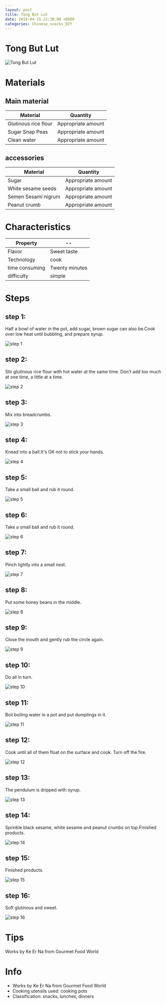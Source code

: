 ```yaml
---
layout: post
title: Tong But Lut
date: 2019-04-15 22:30:00 +0800
categories: Chinese_snacks_DIY
---
```


# Tong But Lut

![Tong But Lut]({{site.baseurl}}/img/415429/415429.jpg)

# Materials


## Main material

Material|Quantity
--|--
Glutinous rice flour|Appropriate amount
Sugar Snap Peas|Appropriate amount
Clean water|Appropriate amount

## accessories

Material|Quantity
--|--
Sugar|Appropriate amount
White sesame seeds|Appropriate amount
Semen Sesami nigrum|Appropriate amount
Peanut crumb|Appropriate amount

# Characteristics

Property|--
--|--
Flavor|Sweet taste
Technology|cook
time consuming|Twenty minutes
difficulty|simple

# Steps

## step 1:

Half a bowl of water in the pot, add sugar, brown sugar can also be.Cook over low heat until bubbling, and prepare syrup.

![step 1]({{site.baseurl}}/img/415429/1.jpg)

## step 2:

Stir glutinous rice flour with hot water at the same time. Don't add too much at one time, a little at a time.

![step 2]({{site.baseurl}}/img/415429/2.jpg)

## step 3:

Mix into breadcrumbs.

![step 3]({{site.baseurl}}/img/415429/3.jpg)

## step 4:

Knead into a ball.It's OK not to stick your hands.

![step 4]({{site.baseurl}}/img/415429/4.jpg)

## step 5:

Take a small ball and rub it round.

![step 5]({{site.baseurl}}/img/415429/5.jpg)

## step 6:

Take a small ball and rub it round.

![step 6]({{site.baseurl}}/img/415429/6.jpg)

## step 7:

Pinch lightly into a small nest.

![step 7]({{site.baseurl}}/img/415429/7.jpg)

## step 8:

Put some honey beans in the middle.

![step 8]({{site.baseurl}}/img/415429/8.jpg)

## step 9:

Close the mouth and gently rub the circle again.

![step 9]({{site.baseurl}}/img/415429/9.jpg)

## step 10:

Do all in turn.

![step 10]({{site.baseurl}}/img/415429/10.jpg)

## step 11:

Boil boiling water in a pot and put dumplings in it.

![step 11]({{site.baseurl}}/img/415429/11.jpg)

## step 12:

Cook until all of them float on the surface and cook. Turn off the fire.

![step 12]({{site.baseurl}}/img/415429/12.jpg)

## step 13:

The pendulum is dripped with syrup.

![step 13]({{site.baseurl}}/img/415429/13.jpg)

## step 14:

Sprinkle black sesame, white sesame and peanut crumbs on top.Finished products.

![step 14]({{site.baseurl}}/img/415429/14.jpg)

## step 15:

Finished products.

![step 15]({{site.baseurl}}/img/415429/15.jpg)

## step 16:

Soft glutinous and sweet.

![step 16]({{site.baseurl}}/img/415429/16.jpg)

# Tips

Works by Ke Er Na from Gourmet Food World

# Info

- Works by Ke Er Na from Gourmet Food World
- Cooking utensils used: cooking pots
- Classification: snacks, lunches, dinners
